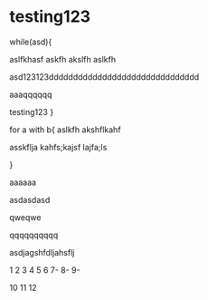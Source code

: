 # testing123
while(asd){

aslfkhasf
askfh
akslfh
aslkfh


asd123123ddddddddddddddddddddddddddddddd


aaaqqqqqq

testing123
}


for a with b{
aslkfh
akshflkahf


asskflja
kahfs;kajsf
lajfa;ls

}	

aaaaaa

asdasdasd


qweqwe


qqqqqqqqqq




asdjagshfdljahsflj


1
2
3
4
5
6
7-
8-
9-

10
11
12
